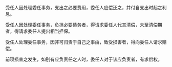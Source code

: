受任人因处理委任事务，支出之必要费用，委任人应偿还之，并付自支出时起之利息。

受任人因处理委任事务，负担必要债务者，得请求委任人代其清偿，未至清偿期者，得请求委任人提出相当担保。

受任人处理委任事务，因非可归责于自己之事由，致受损害者，得向委任人请求赔偿。

前项损害之发生，如别有应负责任之人时，委任人对于该应负责者，有求偿权。